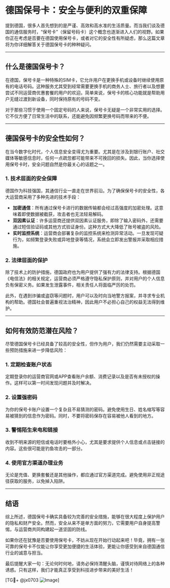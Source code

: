# 德国保号卡：安全与便利的双重保障

提到德国，很多人首先想到的是严谨、高效和高水准的生活质量。而当我们谈及德国的通信服务时，“保号卡”（保留号码卡）这个概念也逐渐进入人们的视野。如果你正在考虑是否要在德国使用保号卡，或者对它的安全性有所疑虑，那么这篇文章将为你详细解答关于德国保号卡的种种疑问。

---

## 什么是德国保号卡？

在德国，保号卡是一种特殊的SIM卡，它允许用户在更换手机或设备时继续使用原有的电话号码。这种服务尤其受到经常需要更换手机的商务人士、旅行者以及想要尝试不同运营商优惠套餐的用户的欢迎。简单来说，保号卡的核心功能就是帮助用户无缝过渡到新设备，同时保持原有的号码不变。

对于那些习惯于使用一个固定号码的人来说，保号卡无疑是一个非常实用的选择。它不仅方便了日常生活中的联系，还能避免因频繁更换号码而带来的不便。

---

## 德国保号卡的安全性如何？

在当今数字化时代，个人信息安全变得尤为重要。尤其是在涉及到银行账户、社交媒体等敏感信息时，任何一点疏忽都可能带来不可挽回的损失。因此，当你选择使用保号卡时，安全问题自然是你最关心的话题之一。

### 1. 技术层面的安全保障

德国作为科技强国，其通信行业一直走在世界前沿。为了确保保号卡的安全性，各大运营商采用了多种先进的技术手段：

- **加密通信**：所有通过保号卡进行的数据传输都会经过高强度的加密处理。这意味着即使数据被截获，攻击者也无法轻易解码。
- **双因素认证**：许多运营商还提供双因素认证服务，即除了输入密码外，还需要通过短信验证码或其他方式验证身份。这种方式大大降低了账号被盗的风险。
- **实时监控系统**：运营商会部署复杂的监控系统来检测异常活动。一旦发现可疑行为，如频繁登录失败或异地登录等情况，系统会立即发出警报并采取相应措施。

### 2. 法律层面的保护

除了技术上的防护措施，德国政府也为用户提供了强有力的法律支持。根据德国《电信法》的相关规定，运营商必须严格遵守隐私保护原则，并对用户的个人信息负有保密义务。如果发生泄露事件，相关责任人将面临严厉的处罚。

此外，在遇到诈骗或盗窃等问题时，用户可以及时向当地警方报案，并寻求专业机构的帮助。德国社会普遍重视法治精神，因此用户不必担心自己的权益无法得到维护。

---

## 如何有效防范潜在风险？

尽管德国保号卡已经具备了较高的安全性，但作为用户，我们仍然需要主动采取一些预防措施来进一步降低风险：

### 1. 定期检查账户状态

定期登录你的运营商官网或APP查看账户余额、消费记录以及是否有未授权的操作。这样可以第一时间发现问题并及时解决。

### 2. 设置强密码

为你的保号卡账户设置一个复杂且不易猜测的密码。避免使用生日、姓名缩写等容易被猜到的信息作为密码。同时，不要将密码保存在容易被他人看到的地方。

### 3. 警惕陌生来电和链接

收到不明来源的短信或电话时要格外小心，尤其是要求提供个人信息或点击链接的内容。这些很可能是钓鱼攻击的一部分。

### 4. 使用官方渠道办理业务

无论是充值、更换套餐还是其他操作，都应通过官方渠道完成。避免使用非正规途径获取的服务，以免掉入陷阱。

---

## 结语

综上所述，德国保号卡确实具备较为完善的安全措施，能够在很大程度上保护用户的隐私和财产安全。然而，安全从来不是单方面的努力，它需要用户自身提高警惕，与运营商共同构建起一道坚固的防线。

如果你还在犹豫是否要使用保号卡，不妨从现在开始行动起来吧！毕竟，拥有一张可靠的保号卡不仅能让你享受更加便捷的生活体验，更能让你感受到来自德国通信行业的诚意与担当。

最后提醒大家一句：无论何时何地，请务必保持清醒头脑，谨慎对待网络上的各种诱惑。只有这样，我们才能真正享受到科技进步带来的美好生活！

[TG💪+ @jx0703 ![Image](https://github.com/user-attachments/assets/dbca1d08-cadb-493c-b0ec-ad6f7a83f270)]